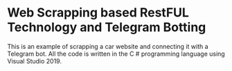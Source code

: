 # Web Scrapping based RestFUL Technology and Telegram Botting
This is an example of scrapping a car website and connecting it with a Telegram bot. All the code is written in the C # programming language using Visual Studio 2019.
